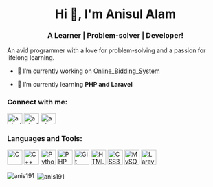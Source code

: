 <h1 align="center">Hi 👋, I'm Anisul Alam</h1>
<h3 align="center">A Learner | Problem-solver | Developer!</h3>
An avid programmer with a love for problem-solving and a passion for lifelong learning.

- 🔭 I’m currently working on [Online_Bidding_System](https://github.com/anis191/Online_Bidding_System)

- 🌱 I’m currently learning **PHP and Laravel**

<h3 align="left">Connect with me:</h3>
<p align="left">
<a href="https://twitter.com/anisulalam_bd" target="blank"><img align="center" src="https://raw.githubusercontent.com/rahuldkjain/github-profile-readme-generator/master/src/images/icons/Social/twitter.svg" alt="anisulalam_bd" height="25" width="35" /></a>
<a href="https://linkedin.com/in/anisul-alam-a330042a9" target="blank"><img align="center" src="https://raw.githubusercontent.com/rahuldkjain/github-profile-readme-generator/master/src/images/icons/Social/linked-in-alt.svg" alt="anisul-alam-a330042a9" height="25" width="35" /></a>
<a href="https://www.hackerrank.com/anisulalam" target="blank"><img align="center" src="https://raw.githubusercontent.com/rahuldkjain/github-profile-readme-generator/master/src/images/icons/Social/hackerrank.svg" alt="anisulalam" height="25" width="35" /></a>
</p>

<h3 align="left">Languages and Tools:</h3>
<p align="left">
<a href="https://docs.microsoft.com/en-us/cpp/?view=msvc-170" target="_blank" rel="noreferrer"><img src="https://raw.githubusercontent.com/danielcranney/readme-generator/main/public/icons/skills/c-colored.svg" width="35" height="35" alt="C" /></a>&nbsp;<a href="https://docs.microsoft.com/en-us/cpp/?view=msvc-170" target="_blank" rel="noreferrer"><img src="https://raw.githubusercontent.com/danielcranney/readme-generator/main/public/icons/skills/cplusplus-colored.svg" width="35" height="35" alt="C++" /></a>&nbsp;<a href="https://www.python.org/" target="_blank" rel="noreferrer"><img src="https://raw.githubusercontent.com/danielcranney/readme-generator/main/public/icons/skills/python-colored.svg" width="35" height="35" alt="Python" /></a>&nbsp;<a href="https://www.php.net/" target="_blank" rel="noreferrer"><img src="https://raw.githubusercontent.com/danielcranney/readme-generator/main/public/icons/skills/php-colored.svg" width="35" height="35" alt="PHP" /></a>&nbsp;<a href="https://git-scm.com/" target="_blank" rel="noreferrer"><img src="https://raw.githubusercontent.com/danielcranney/readme-generator/main/public/icons/skills/git-colored.svg" width="35" height="35" alt="Git" /></a>&nbsp;<a href="https://developer.mozilla.org/en-US/docs/Glossary/HTML5" target="_blank" rel="noreferrer"><img src="https://raw.githubusercontent.com/danielcranney/readme-generator/main/public/icons/skills/html5-colored.svg" width="35" height="35" alt="HTML5" /></a>&nbsp;<a href="https://www.w3.org/TR/CSS/#css" target="_blank" rel="noreferrer"><img src="https://raw.githubusercontent.com/danielcranney/readme-generator/main/public/icons/skills/css3-colored.svg" width="35" height="35" alt="CSS3" /></a>&nbsp;<a href="https://www.mysql.com/" target="_blank" rel="noreferrer"><img src="https://raw.githubusercontent.com/danielcranney/readme-generator/main/public/icons/skills/mysql-colored.svg" width="35" height="35" alt="MySQL" /></a>&nbsp;<a href="https://laravel.com/" target="_blank" rel="noreferrer"><img src="https://raw.githubusercontent.com/danielcranney/readme-generator/main/public/icons/skills/laravel-colored.svg" width="35" height="35" alt="Laravel" /></a>
</p>

<p><img align="left" src="https://github-readme-stats.vercel.app/api/top-langs?username=anis191&show_icons=true&locale=en&layout=compact" alt="anis191" /></p>

<p>&nbsp;<img align="center" src="https://github-readme-stats.vercel.app/api?username=anis191&show_icons=true&locale=en" alt="anis191" /></p>
